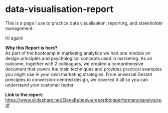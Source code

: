 # data-visualisation-report
This is a page I use to practice data visualisation, reporting, and stakeholder management.

Hi again!

<b>Why this Report is here?</b></br>
As part of the bootcamp in marketing analytics we had one module on design principles and psychological concepts used in marketing. As an outcome, together with 2 colleagues, we created a comprehensive document that covers the main techniques and provides practical examples you might use in your own marketing strategies. From universal Gestalt principles to conversion-centred design, we covered it all so you can understand your customer better.

<b>Link to the report:</b></br>
https://www.slideshare.net/ElenaBubeeva/reportblogperformanceanalysispdf

